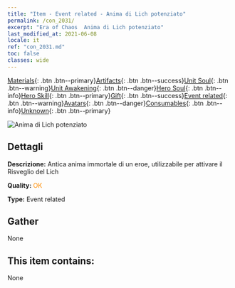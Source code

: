 ```yaml
---
title: "Item - Event related - Anima di Lich potenziato"
permalink: /con_2031/
excerpt: "Era of Chaos  Anima di Lich potenziato"
last_modified_at: 2021-06-08
locale: it
ref: "con_2031.md"
toc: false
classes: wide
---
```

 [Materials](/ItemsIT/){: .btn .btn--primary}[Artifacts](/ItemsIT/Artifacts/){: .btn .btn--success}[Unit Soul](/ItemsIT/UnitSoul/){: .btn .btn--warning}[Unit Awakening](/ItemsIT/UnitAwakening/){: .btn .btn--danger}[Hero Soul](/ItemsIT/HeroSoul/){: .btn .btn--info}[Hero Skill](/ItemsIT/HeroSkill/){: .btn .btn--primary}[Gift](/ItemsIT/Gift/){: .btn .btn--success}[Event related](/ItemsIT/Events/){: .btn .btn--warning}[Avatars](/ItemsIT/Avatars/){: .btn .btn--danger}[Consumables](/ItemsIT/Consumables/){: .btn .btn--info}[Unknown](/ItemsIT/Unknown/){: .btn .btn--primary}

 ![Anima di Lich potenziato](/images/t/juexing_305.png)

## Dettagli
 **Descrizione:** Antica anima immortale di un eroe, utilizzabile per attivare il Risveglio del Lich

 **Quality:** <span style="color: #FF8C00">OK</span>

 **Type:** Event related

## Gather

  None

## This item contains:

  None

